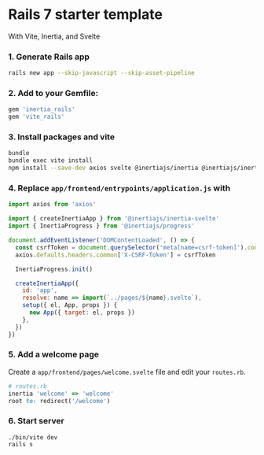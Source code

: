 # Rails 7 starter template

With Vite, Inertia, and Svelte

### 1. Generate Rails app

```bash
rails new app --skip-javascript --skip-asset-pipeline
```

### 2. Add to your Gemfile:

```ruby
gem 'inertia_rails'
gem 'vite_rails'
```

### 3. Install packages and vite

```bash
bundle
bundle exec vite install
npm install --save-dev axios svelte @inertiajs/inertia @inertiajs/inertia-svelte @inertiajs/progress @sveltejs/vite-plugin-svelte
```

### 4. Replace `app/frontend/entrypoints/application.js` with

```js
import axios from 'axios'

import { createInertiaApp } from '@inertiajs/inertia-svelte'
import { InertiaProgress } from '@inertiajs/progress'

document.addEventListener('DOMContentLoaded', () => {
  const csrfToken = document.querySelector('meta[name=csrf-token]').content
  axios.defaults.headers.common['X-CSRF-Token'] = csrfToken

  InertiaProgress.init()

  createInertiaApp({
    id: 'app',
    resolve: name => import(`../pages/${name}.svelte`),
    setup({ el, App, props }) {
      new App({ target: el, props })
    },
  })
})
```

### 5. Add a welcome page

Create a `app/frontend/pages/welcome.svelte` file and edit your `routes.rb`.

```ruby
# routes.rb
inertia 'welcome' => 'welcome'
root to: redirect('/welcome')
```

### 6. Start server

```
./bin/vite dev
rails s
```
